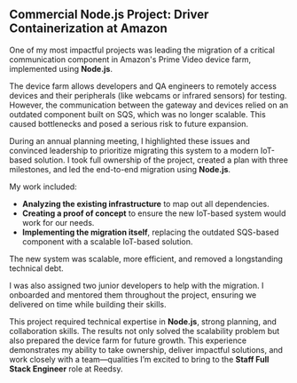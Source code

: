 ## Commercial Node.js Project: Driver Containerization at Amazon

One of my most impactful projects was leading the migration of a critical communication component in Amazon's Prime Video device farm, implemented using **Node.js**.

The device farm allows developers and QA engineers to remotely access devices and their peripherals (like webcams or infrared sensors) for testing. However, the communication between the gateway and devices relied on an outdated component built on SQS, which was no longer scalable. This caused bottlenecks and posed a serious risk to future expansion.

During an annual planning meeting, I highlighted these issues and convinced leadership to prioritize migrating this system to a modern IoT-based solution. I took full ownership of the project, created a plan with three milestones, and led the end-to-end migration using **Node.js**.

My work included:

- **Analyzing the existing infrastructure** to map out all dependencies.
- **Creating a proof of concept** to ensure the new IoT-based system would work for our needs.
- **Implementing the migration itself**, replacing the outdated SQS-based component with a scalable IoT-based solution.

The new system was scalable, more efficient, and removed a longstanding technical debt.

I was also assigned two junior developers to help with the migration. I onboarded and mentored them throughout the project, ensuring we delivered on time while building their skills.

This project required technical expertise in **Node.js**, strong planning, and collaboration skills. The results not only solved the scalability problem but also prepared the device farm for future growth. This experience demonstrates my ability to take ownership, deliver impactful solutions, and work closely with a team—qualities I’m excited to bring to the **Staff Full Stack Engineer** role at Reedsy.

